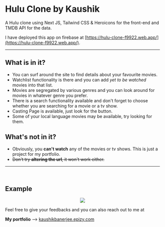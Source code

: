 # Hulu Clone by Kaushik

A Hulu clone using Next JS, Tailwind CSS & Heroicons for the front-end and TMDB API for the data.
<br>

I have deployed this app on firebase at [https://hulu-clone-f9922.web.app/](https://hulu-clone-f9922.web.app/).

---

## What is in it?

- You can surf around the site to find details about your favourite movies.
- Watchlist functionality is there and you can add *yet to be watched* movies into that list.
- Movies are segregated by various genres and you can look around for movies in whatever genre you prefer.
- There is a search functionality available and don't forget to choose whether you are searching for a movie or a tv show. 
- Casting Page is available, just look for the button. 
- Some of your local language movies may be available, try looking for them.
  
## What's not in it? 

- Obviously, you **can't watch** any of the movies or tv shows. This is just a project for my portfolio. 
- ~~Don't try **altering the url**, it won't work either.~~

---
<br>

## Example

<p align="center">
  <img src="img/img.png" /> 
</p>

Feel free to give your feedbacks and you can also reach out to me at 

**My portfolio** --> <a href="kaushikbanerjee.epizy.com">kaushikbanerjee.epizy.com</a>
